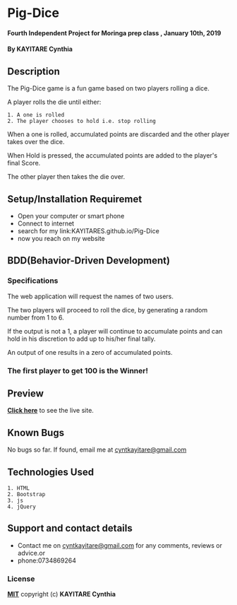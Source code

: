 # Pig-Dice
#### Fourth Independent Project for Moringa prep class , January 10th, 2019
#### By **KAYITARE Cynthia**

## Description
The Pig-Dice game is a fun game based on two players rolling a dice.

A player rolls the die until either:

    1. A one is rolled
    2. The player chooses to hold i.e. stop rolling

When a one is rolled, accumulated points are discarded and the other player takes over the dice.

When Hold is pressed, the accumulated points are added to the player's final Score.

The other player then takes the die over.
## Setup/Installation Requiremet
* Open your computer or smart phone
* Connect to internet
* search for my link:KAYITARES.github.io/Pig-Dice
* now you reach on my website
## BDD(Behavior-Driven Development)
### Specifications
The web application will request the names of two users.

The two players will proceed to roll the dice, by generating a random number from 1 to 6.

If the output is not a 1, a player will continue to accumulate points and can hold in his discretion to add up to his/her final tally.

An output of one results in a zero of accumulated points. 

### The first player to get 100 is the Winner!

## Preview
**[Click here](https://KAYITARES.github.io/Pig-Dice)** to see the live site.

## Known Bugs
No bugs so far. If found, email me at cyntkayitare@gmail.com

## Technologies Used
    1. HTML
    2. Bootstrap
    3. js
    4. jQuery

## Support and contact details
* Contact me on cyntkayitare@gmail.com for any comments, reviews or advice.or
* phone:0734869264

### License
**[MIT](http://choosealisence.com/licenses/mit/CopyrightCopyright)**
copyright (c) **KAYITARE Cynthia**